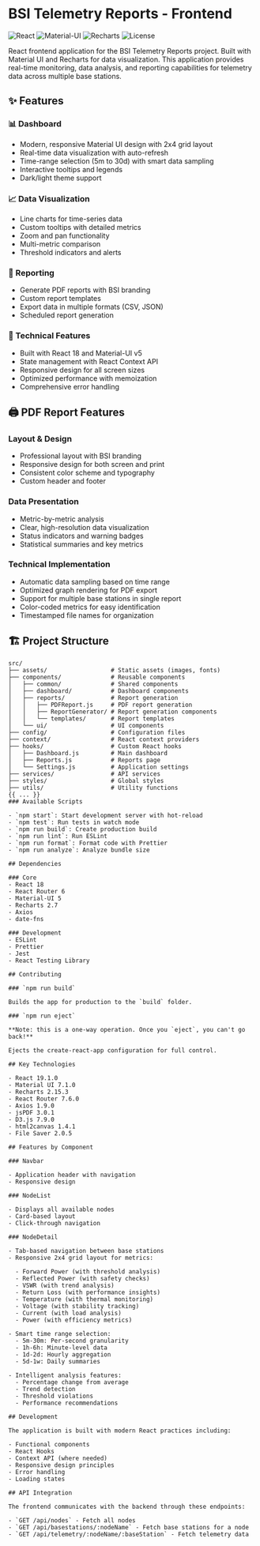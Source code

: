 # BSI Telemetry Reports - Frontend

![React](https://img.shields.io/badge/React-18.x-61DAFB?logo=react)
![Material-UI](https://img.shields.io/badge/Material--UI-5.x-0081CB?logo=mui)
![Recharts](https://img.shields.io/badge/Recharts-2.x-FF6384?logo=recharts)
![License](https://img.shields.io/badge/License-MIT-green)

React frontend application for the BSI Telemetry Reports project. Built with Material UI and Recharts for data visualization. This application provides real-time monitoring, data analysis, and reporting capabilities for telemetry data across multiple base stations.

## ✨ Features

### 📊 Dashboard

- Modern, responsive Material UI design with 2x4 grid layout
- Real-time data visualization with auto-refresh
- Time-range selection (5m to 30d) with smart data sampling
- Interactive tooltips and legends
- Dark/light theme support

### 📈 Data Visualization

- Line charts for time-series data
- Custom tooltips with detailed metrics
- Zoom and pan functionality
- Multi-metric comparison
- Threshold indicators and alerts

### 📑 Reporting

- Generate PDF reports with BSI branding
- Custom report templates
- Export data in multiple formats (CSV, JSON)
- Scheduled report generation

### 🔧 Technical Features

- Built with React 18 and Material-UI v5
- State management with React Context API
- Responsive design for all screen sizes
- Optimized performance with memoization
- Comprehensive error handling

## 🖨️ PDF Report Features

### Layout & Design

- Professional layout with BSI branding
- Responsive design for both screen and print
- Consistent color scheme and typography
- Custom header and footer

### Data Presentation

- Metric-by-metric analysis
- Clear, high-resolution data visualization
- Status indicators and warning badges
- Statistical summaries and key metrics

### Technical Implementation

- Automatic data sampling based on time range
- Optimized graph rendering for PDF export
- Support for multiple base stations in single report
- Color-coded metrics for easy identification
- Timestamped file names for organization

## 🏗️ Project Structure

```text
src/
├── assets/                  # Static assets (images, fonts)
├── components/              # Reusable components
│   ├── common/              # Shared components
│   ├── dashboard/           # Dashboard components
│   ├── reports/             # Report generation
│   │   ├── PDFReport.js     # PDF report generation
│   │   ├── ReportGenerator/ # Report generation components
│   │   └── templates/       # Report templates
│   └── ui/                  # UI components
├── config/                  # Configuration files
├── context/                 # React context providers
├── hooks/                   # Custom React hooks
│   ├── Dashboard.js         # Main dashboard
│   ├── Reports.js           # Reports page
│   └── Settings.js          # Application settings
├── services/                # API services
├── styles/                  # Global styles
├── utils/                   # Utility functions
{{ ... }}
### Available Scripts

- `npm start`: Start development server with hot-reload
- `npm test`: Run tests in watch mode
- `npm run build`: Create production build
- `npm run lint`: Run ESLint
- `npm run format`: Format code with Prettier
- `npm run analyze`: Analyze bundle size

## Dependencies

### Core
- React 18
- React Router 6
- Material-UI 5
- Recharts 2.7
- Axios
- date-fns

### Development
- ESLint
- Prettier
- Jest
- React Testing Library

## Contributing

### `npm run build`

Builds the app for production to the `build` folder.

### `npm run eject`

**Note: this is a one-way operation. Once you `eject`, you can't go back!**

Ejects the create-react-app configuration for full control.

## Key Technologies

- React 19.1.0
- Material UI 7.1.0
- Recharts 2.15.3
- React Router 7.6.0
- Axios 1.9.0
- jsPDF 3.0.1
- D3.js 7.9.0
- html2canvas 1.4.1
- File Saver 2.0.5

## Features by Component

### Navbar

- Application header with navigation
- Responsive design

### NodeList

- Displays all available nodes
- Card-based layout
- Click-through navigation

### NodeDetail

- Tab-based navigation between base stations
- Responsive 2x4 grid layout for metrics:

  - Forward Power (with threshold analysis)
  - Reflected Power (with safety checks)
  - VSWR (with trend analysis)
  - Return Loss (with performance insights)
  - Temperature (with thermal monitoring)
  - Voltage (with stability tracking)
  - Current (with load analysis)
  - Power (with efficiency metrics)

- Smart time range selection:
  - 5m-30m: Per-second granularity
  - 1h-6h: Minute-level data
  - 1d-2d: Hourly aggregation
  - 5d-1w: Daily summaries

- Intelligent analysis features:
  - Percentage change from average
  - Trend detection
  - Threshold violations
  - Performance recommendations

## Development

The application is built with modern React practices including:

- Functional components
- React Hooks
- Context API (where needed)
- Responsive design principles
- Error handling
- Loading states

## API Integration

The frontend communicates with the backend through these endpoints:

- `GET /api/nodes` - Fetch all nodes
- `GET /api/basestations/:nodeName` - Fetch base stations for a node
- `GET /api/telemetry/:nodeName/:baseStation` - Fetch telemetry data
